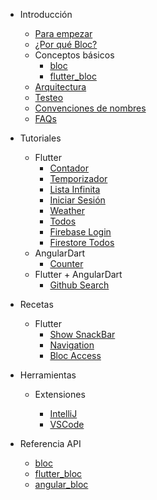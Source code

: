 - Introducción

  - [Para empezar](es/gettingstarted.md)
  - [¿Por qué Bloc?](es/whybloc.md)
  - Conceptos básicos
    - [bloc](es/coreconcepts.md)
    - [flutter_bloc](es/flutterbloccoreconcepts.md)
  - [Arquitectura](es/architecture.md)
  - [Testeo](es/testing.md)
  - [Convenciones de nombres](es/blocnamingconventions.md)
  - [FAQs](es/faqs.md)

- Tutoriales

  - Flutter
    - [Contador](es/fluttercountertutorial.md)
    - [Temporizador](es/fluttertimertutorial.md)
    - [Lista Infinita](es/flutterinfinitelisttutorial.md)
    - [Iniciar Sesión](es/flutterlogintutorial.md)
    - [Weather](es/flutterweathertutorial.md)
    - [Todos](es/fluttertodostutorial.md)
    - [Firebase Login](es/flutterfirebaselogintutorial.md)
    - [Firestore Todos](es/flutterfirestoretodostutorial.md)
  - AngularDart
    - [Counter](es/angularcountertutorial.md)
  - Flutter + AngularDart
    - [Github Search](es/flutterangulargithubsearch.md)

- Recetas

  - Flutter
    - [Show SnackBar](es/recipesfluttershowsnackbar.md)
    - [Navigation](es/recipesflutternavigation.md)
    - [Bloc Access](es/recipesflutterblocaccess.md)

- Herramientas

  - Extensiones

    - [IntelliJ](es/blocintellijextension.md)
    - [VSCode](es/blocvscodeextension.md)

- Referencia API
  - [bloc](https://pub.dev/documentation/bloc/latest/bloc/bloc-library.html)
  - [flutter_bloc](https://pub.dev/documentation/flutter_bloc/latest/flutter_bloc/flutter_bloc-library.html)
  - [angular_bloc](https://pub.dev/documentation/angular_bloc/latest/angular_dart/angular_dart-library.html)
